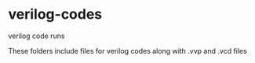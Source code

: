 # verilog-codes
verilog code runs

These folders include files for verilog codes along with .vvp and .vcd files
